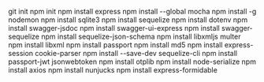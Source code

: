 git init
npm init
npm install express
npm install --global mocha
npm install -g nodemon
npm install sqlite3
npm install sequelize
npm install dotenv
npm install swagger-jsdoc
npm install swagger-ui-express
npm install swagger-sequelize
npm install sequelize-json-schema
npm install libxmljs multer
npm install libxml
npm install passport
npm install md5
npm install express-session cookie-parser
npm install --save-dev sequelize-cli
npm install passport-jwt jsonwebtoken
npm install otplib
npm install node-serialize
npm install axios
npm install nunjucks
npm install express-formidable